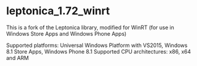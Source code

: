 # leptonica_1.72_winrt

This is a fork of the Leptonica library, modified for WinRT (for use in Windows Store Apps and Windows Phone Apps) 

Supported platforms: Universal Windows Platform with VS2015, Windows 8.1 Store Apps, Windows Phone 8.1
Supported CPU architectures: x86, x64 and ARM
